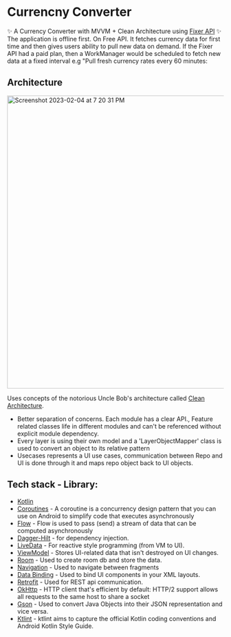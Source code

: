 # Currencny Converter

✨ A Currency Converter with MVVM + Clean Architecture using [Fixer API](https://fixer.io/) ✨
The application is offline first. On Free API. It fetches currency data for first time and then gives users ability to pull new data on demand.
If the Fixer API had a paid plan, then a WorkManager would be scheduled to fetch new data at a fixed interval e.g "Pull fresh currency rates every 60 minutes: 


## Architecture

<img width="679" alt="Screenshot 2023-02-04 at 7 20 31 PM" src="https://user-images.githubusercontent.com/5016570/216902862-c60eeb23-8088-40ed-acc6-c74504717d83.png">

Uses concepts of the notorious Uncle Bob's architecture called [Clean Architecture](https://blog.cleancoder.com/uncle-bob/2012/08/13/the-clean-architecture.html).</br>
* Better separation of concerns. Each module has a clear API., Feature related classes life in different modules and can't be referenced without explicit module dependency.
* Every layer is using their own model and a 'LayerObjectMapper' class is used to convert an object to its relative pattern 
* Usecases represents a UI use cases, communication between Repo and UI is done through it and maps repo object back to UI objects. 


## Tech stack - Library:
- [Kotlin](https://kotlinlang.org/)
- [Coroutines](https://github.com/Kotlin/kotlinx.coroutines) - A coroutine is a concurrency design pattern that you can use on Android to simplify code that executes asynchronously
- [Flow](https://kotlin.github.io/kotlinx.coroutines/kotlinx-coroutines-core/kotlinx.coroutines.flow/) - Flow is used to pass (send) a stream of data that can be computed asynchronously
- [Dagger-Hilt](https://developer.android.com/training/dependency-injection/hilt-android) - for dependency injection.
 - [LiveData](https://developer.android.com/topic/libraries/architecture/livedata) - For reactive style programming (from VM to UI). 
  - [ViewModel](https://developer.android.com/topic/libraries/architecture/viewmodel) - Stores UI-related data that isn't destroyed on UI changes. 
  - [Room](https://developer.android.com/topic/libraries/architecture/room) - Used to create room db and store the data.
  - [Navigation](https://developer.android.com/guide/navigation/navigation-getting-started) - Used to navigate between fragments
  - [Data Binding](https://developer.android.com/topic/libraries/data-binding) - Used to bind UI components in your XML layouts.
- [Retrofit](https://github.com/square/retrofit) - Used for REST api communication.
- [OkHttp](http://square.github.io/okhttp/) - HTTP client that's efficient by default: HTTP/2 support allows all requests to the same host to share a socket
- [Gson](https://github.com/square/moshi) - Used to convert Java Objects into their JSON representation and vice versa.
- [Ktlint](https://pinterest.github.io/ktlint/) - ktlint aims to capture the official Kotlin coding conventions and Android Kotlin Style Guide.
